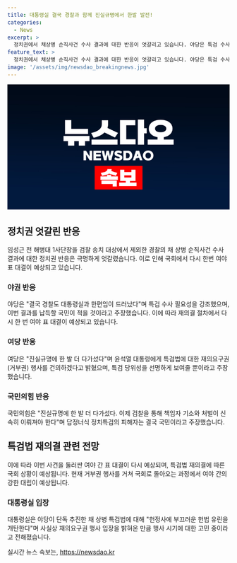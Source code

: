 ```yaml
---
title: 대통령실 결국 경찰과 함께 진실규명에서 한발 발전!
categories:
  - News
excerpt: >
  정치권에서 채상병 순직사건 수사 결과에 대한 반응이 엇갈리고 있습니다. 야당은 특검 수사 필요성을 강조하며 특검법 재의결을 요구하고, 여당은 수사 결과를 진실규명에 한 발 더 다가간 것으로 평가하고 있습니다. 이에 따라 국회에서 재의결이 이뤄지면 여야 간의 대결이 예상되고 있습니다. 특검법의 재의결에 대한 여당의 반대로 국민의힘이 대법원장 추천 특검을 주장하며 특검법 대신 수정 대안을 추진하고 있습니다. 대통령실은 재의요구권 행사 시기를 신중히 검토하고 있으며, 특검법의 가결 가능성은 높지 않은 상황입니다.
feature_text: >
  정치권에서 채상병 순직사건 수사 결과에 대한 반응이 엇갈리고 있습니다. 야당은 특검 수사 필요성을 강조하며 특검법 재의결을 요구하고, 여당은 수사 결과를 진실규명에 한 발 더 다가간 것으로 평가하고 있습니다. 이에 따라 국회에서 재의결이 이뤄지면 여야 간의 대결이 예상되고 있습니다. 특검법의 재의결에 대한 여당의 반대로 국민의힘이 대법원장 추천 특검을 주장하며 특검법 대신 수정 대안을 추진하고 있습니다. 대통령실은 재의요구권 행사 시기를 신중히 검토하고 있으며, 특검법의 가결 가능성은 높지 않은 상황입니다.
image: '/assets/img/newsdao_breakingnews.jpg'
---
```


<p><img src="/assets/img/newsdao_breakingnews.jpg" alt="pcversion 속보" /></p>

<h2 data-ke-size="size26">정치권 엇갈린 반응</h2>

<p data-ke-size="size16">임성근 전 해병대 1사단장을 검찰 송치 대상에서 제외한 경찰의 채 상병 순직사건 수사 결과에 대한 정치권 반응은 극명하게 엇갈렸습니다. 이로 인해 국회에서 다시 한번 여야 표 대결이 예상되고 있습니다.</p>

<h3>야권 반응</h3>

<p data-ke-size="size16">야당은 "결국 경찰도 대통령실과 한편임이 드러났다"며 특검 수사 필요성을 강조했으며, 이번 결과를 납득할 국민이 적을 것이라고 주장했습니다. 이에 따라 재의결 절차에서 다시 한 번 여야 표 대결이 예상되고 있습니다.</p>

<h3>여당 반응</h3>

<p data-ke-size="size16">여당은 "진실규명에 한 발 더 다가섰다"며 윤석열 대통령에게 특검법에 대한 재의요구권(거부권) 행사를 건의하겠다고 밝혔으며, 특검 당위성을 선명하게 보여줄 뿐이라고 주장했습니다.</p>

<h3>국민의힘 반응</h3>

<p data-ke-size="size16">국민의힘은 "진실규명에 한 발 더 다가섰다. 이제 검찰을 통해 책임자 기소와 처벌이 신속히 이뤄져야 한다"며 답정너식 정치특검의 피해자는 결국 국민이라고 주장했습니다.</p>

<h2 data-ke-size="size26">특검법 재의결 관련 전망</h2>

<p data-ke-size="size16">이에 따라 이번 사건을 둘러싼 여야 간 표 대결이 다시 예상되며, 특검법 재의결에 따른 국회 상황이 예상됩니다. 현재 거부권 행사를 거쳐 국회로 돌아오는 과정에서 여야 간의 강한 대립이 예상됩니다.</p>

<h3>대통령실 입장</h3>

<p data-ke-size="size16">대통령실은 야당이 단독 추진한 채 상병 특검법에 대해 "헌정사에 부끄러운 헌법 유린을 개탄한다"며 사실상 재의요구권 행사 입장을 밝혀온 만큼 행사 시기에 대한 고민 중이라고 전해졌습니다.</p>
실시간 뉴스 속보는, <a href="https://newsdao.kr" rel="dofollow">https://newsdao.kr</a>


